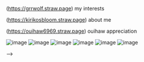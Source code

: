 (https://grrwolf.straw.page) my interests 

(https://kirikosbloom.straw.page) about me 

(https://ouihaw6969.straw.page) ouihaw appreciation


![image](https://64.media.tumblr.com/fd69f98963399f42f80341ec94988ca6/ad18e13d9f5c2e83-fa/s250x400/ace9bc48157d8a7bfb70cd9171bc273a3ed3be46.gifv)   ![image](https://64.media.tumblr.com/5c79028710f796018dc947aada20e5c1/ad18e13d9f5c2e83-8e/s250x400/68daacbd8317424d6f4845df344a07c3d091c802.gifv) ![image](https://supplies.ju.mp/assets/images/gallery08/359c4696.gif?v=1c1ba870) ![image](https://external-media.spacehey.net/media/sRBcWLO99OrqnUH_Pr2AvaV91L9OmGlpG3Y9QAa5flJk=/https://images-wixmp-ed30a86b8c4ca887773594c2.wixmp.com/f/7f07c132-6e55-4943-9bb7-dbef21458a42/dfpt8jp-77657d4a-52bd-4b96-9025-fb2b5c535d4c.gif?token=eyJ0eXAiOiJKV1QiLCJhbGciOiJIUzI1NiJ9.eyJzdWIiOiJ1cm46YXBwOjdlMGQxODg5ODIyNjQzNzNhNWYwZDQxNWVhMGQyNmUwIiwiaXNzIjoidXJuOmFwcDo3ZTBkMTg4OTgyMjY0MzczYTVmMGQ0MTVlYTBkMjZlMCIsIm9iaiI6W1t7InBhdGgiOiJcL2ZcLzdmMDdjMTMyLTZlNTUtNDk0My05YmI3LWRiZWYyMTQ1OGE0MlwvZGZwdDhqcC03NzY1N2Q0YS01MmJkLTRiOTYtOTAyNS1mYjJiNWM1MzVkNGMuZ2lmIn1dXSwiYXVkIjpbInVybjpzZXJ2aWNlOmZpbGUuZG93bmxvYWQiXX0.NzLsgIhWIKVa7pnXf1C_VLfBLQxyk5cb6I9BuQqZCqw)
![image](https://64.media.tumblr.com/8eae072c2d2e37cf90b3894ffc38d774/4be23a7da10acc3b-4c/s250x400/306dae86c182b3b2c2f2e7bcbc3fde953aa6fdf1.gifv) ![image](https://blinkies.cafe/b/display/0145-kirbysquish.gif)











-->
